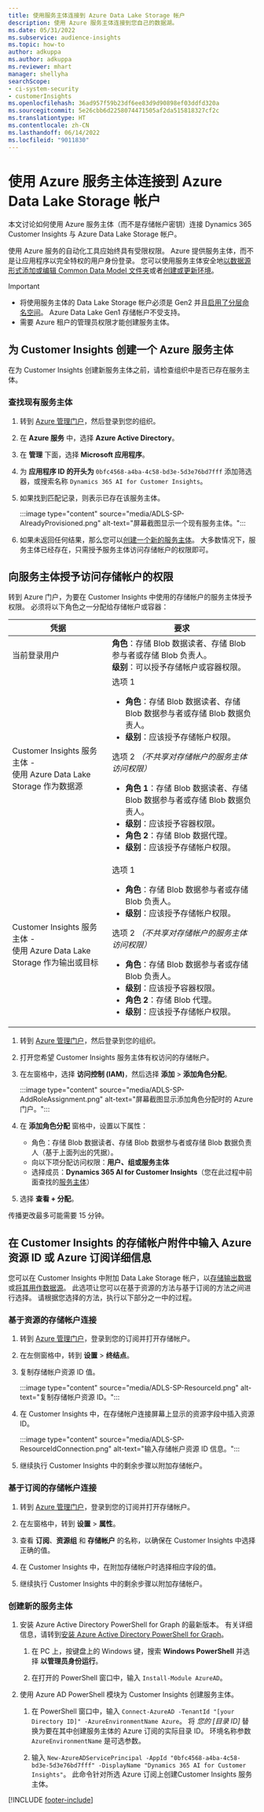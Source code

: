 ```yaml
---
title: 使用服务主体连接到 Azure Data Lake Storage 帐户
description: 使用 Azure 服务主体连接到您自己的数据湖。
ms.date: 05/31/2022
ms.subservice: audience-insights
ms.topic: how-to
author: adkuppa
ms.author: adkuppa
ms.reviewer: mhart
manager: shellyha
searchScope:
- ci-system-security
- customerInsights
ms.openlocfilehash: 36ad957f59b23df6ee83d9d90898ef03ddfd320a
ms.sourcegitcommit: 5e26cbb6d2258074471505af2da515818327cf2c
ms.translationtype: HT
ms.contentlocale: zh-CN
ms.lasthandoff: 06/14/2022
ms.locfileid: "9011830"
---
```

# <a name="connect-to-an-azure-data-lake-storage-account-by-using-an-azure-service-principal"></a>使用 Azure 服务主体连接到 Azure Data Lake Storage 帐户

本文讨论如何使用 Azure 服务主体（而不是存储帐户密钥）连接 Dynamics 365 Customer Insights 与 Azure Data Lake Storage 帐户。

使用 Azure 服务的自动化工具应始终具有受限权限。 Azure 提供服务主体，而不是让应用程序以完全特权的用户身份登录。 您可以使用服务主体安全地[以数据源形式添加或编辑 Common Data Model 文件夹](connect-common-data-model.md)或者[创建或更新环境](create-environment.md)。

> [!IMPORTANT]
>
> - 将使用服务主体的 Data Lake Storage 帐户必须是 Gen2 并且[启用了分层命名空间](/azure/storage/blobs/data-lake-storage-namespace)。 Azure Data Lake Gen1 存储帐户不受支持。
> - 需要 Azure 租户的管理员权限才能创建服务主体。

## <a name="create-an-azure-service-principal-for-customer-insights"></a>为 Customer Insights 创建一个 Azure 服务主体

在为 Customer Insights 创建新服务主体之前，请检查组织中是否已存在服务主体。

### <a name="look-for-an-existing-service-principal"></a>查找现有服务主体

1. 转到 [Azure 管理门户](https://portal.azure.com)，然后登录到您的组织。

2. 在 **Azure 服务** 中，选择 **Azure Active Directory**。

3. 在 **管理** 下面，选择 **Microsoft 应用程序**。

4. 为 **应用程序 ID 的开头为** `0bfc4568-a4ba-4c58-bd3e-5d3e76bd7fff` 添加筛选器，或搜索名称 `Dynamics 365 AI for Customer Insights`。

5. 如果找到匹配记录，则表示已存在该服务主体。

   :::image type="content" source="media/ADLS-SP-AlreadyProvisioned.png" alt-text="屏幕截图显示一个现有服务主体。":::

6. 如果未返回任何结果，那么您可以[创建一个新的服务主体](#create-a-new-service-principal)。 大多数情况下，服务主体已经存在，只需授予服务主体访问存储帐户的权限即可。

## <a name="grant-permissions-to-the-service-principal-to-access-the-storage-account"></a>向服务主体授予访问存储帐户的权限

转到 Azure 门户，为要在 Customer Insights 中使用的存储帐户的服务主体授予权限。 必须将以下角色之一分配给存储帐户或容器：

|凭据|要求|
|----------|------------|
|当前登录用户|**角色**：存储 Blob 数据读者、存储 Blob 参与者或存储 Blob 负责人。<br>**级别**：可以授予存储帐户或容器权限。</br>|
|Customer Insights 服务主体 -<br>使用 Azure Data Lake Storage 作为数据源</br>|选项 1<ul><li>**角色**：存储 Blob 数据读者、存储 Blob 数据参与者或存储 Blob 数据负责人。</li><li>**级别**：应该授予存储帐户权限。</li></ul>选项 2 *（不共享对存储帐户的服务主体访问权限）*<ul><li>**角色 1**：存储 Blob 数据读者、存储 Blob 数据参与者或存储 Blob 数据负责人。</li><li>**级别**：应该授予容器权限。</li><li>**角色 2**：存储 Blob 数据代理。</li><li>**级别**：应该授予存储帐户权限。</li></ul>|
|Customer Insights 服务主体 - <br>使用 Azure Data Lake Storage 作为输出或目标</br>|选项 1<ul><li>**角色**：存储 Blob 数据参与者或存储 Blob 负责人。</li><li>**级别**：应该授予存储帐户权限。</li></ul>选项 2 *（不共享对存储帐户的服务主体访问权限）*<ul><li>**角色**：存储 Blob 数据参与者或存储 Blob 负责人。</li><li>**级别**：应该授予容器权限。</li><li>**角色 2**：存储 Blob 代理。</li><li>**级别**：应该授予存储帐户权限。</li></ul>|

1. 转到 [Azure 管理门户](https://portal.azure.com)，然后登录到您的组织。

1. 打开您希望 Customer Insights 服务主体有权访问的存储帐户。

1. 在左窗格中，选择 **访问控制 (IAM)**，然后选择 **添加** > **添加角色分配**。

   :::image type="content" source="media/ADLS-SP-AddRoleAssignment.png" alt-text="屏幕截图显示添加角色分配时的 Azure 门户。":::

1. 在 **添加角色分配** 窗格中，设置以下属性：
   - 角色：存储 Blob 数据读者、存储 Blob 数据参与者或存储 Blob 数据负责人（基于上面列出的凭据）。
   - 向以下项分配访问权限：**用户、组或服务主体**
   - 选择成员：**Dynamics 365 AI for Customer Insights**（您在此过程中前面查找的[服务主体](#create-a-new-service-principal)）

1. 选择 **查看 + 分配**。

传播更改最多可能需要 15 分钟。

## <a name="enter-the-azure-resource-id-or-the-azure-subscription-details-in-the-storage-account-attachment-to-customer-insights"></a>在 Customer Insights 的存储帐户附件中输入 Azure 资源 ID 或 Azure 订阅详细信息

您可以在 Customer Insights 中附加 Data Lake Storage 帐户，以[存储输出数据](manage-environments.md)或[将其用作数据源](connect-dataverse-managed-lake.md)。 此选项让您可以在基于资源的方法与基于订阅的方法之间进行选择。 请根据您选择的方法，执行以下部分之一中的过程。

### <a name="resource-based-storage-account-connection"></a>基于资源的存储帐户连接

1. 转到 [Azure 管理门户](https://portal.azure.com)，登录到您的订阅并打开存储帐户。

1. 在左侧窗格中，转到 **设置** > **终结点**。

1. 复制存储帐户资源 ID 值。

   :::image type="content" source="media/ADLS-SP-ResourceId.png" alt-text="复制存储帐户资源 ID。":::

1. 在 Customer Insights 中，在存储帐户连接屏幕上显示的资源字段中插入资源 ID。

   :::image type="content" source="media/ADLS-SP-ResourceIdConnection.png" alt-text="输入存储帐户资源 ID 信息。":::   

1. 继续执行 Customer Insights 中的剩余步骤以附加存储帐户。

### <a name="subscription-based-storage-account-connection"></a>基于订阅的存储帐户连接

1. 转到 [Azure 管理门户](https://portal.azure.com)，登录到您的订阅并打开存储帐户。

1. 在左窗格中，转到 **设置** > **属性**。

1. 查看 **订阅**、**资源组** 和 **存储帐户** 的名称，以确保在 Customer Insights 中选择正确的值。

1. 在 Customer Insights 中，在附加存储帐户时选择相应字段的值。

1. 继续执行 Customer Insights 中的剩余步骤以附加存储帐户。

### <a name="create-a-new-service-principal"></a>创建新的服务主体

1. 安装 Azure Active Directory PowerShell for Graph 的最新版本。 有关详细信息，请转到[安装 Azure Active Directory PowerShell for Graph](/powershell/azure/active-directory/install-adv2)。

   1. 在 PC 上，按键盘上的 Windows 键，搜索 **Windows PowerShell** 并选择 **以管理员身份运行**。

   1. 在打开的 PowerShell 窗口中，输入 `Install-Module AzureAD`。

2. 使用 Azure AD PowerShell 模块为 Customer Insights 创建服务主体。

   1. 在 PowerShell 窗口中，输入 `Connect-AzureAD -TenantId "[your Directory ID]" -AzureEnvironmentName Azure`。 将 *您的 [目录 ID]* 替换为要在其中创建服务主体的 Azure 订阅的实际目录 ID。 环境名称参数 `AzureEnvironmentName` 是可选参数。
  
   1. 输入 `New-AzureADServicePrincipal -AppId "0bfc4568-a4ba-4c58-bd3e-5d3e76bd7fff" -DisplayName "Dynamics 365 AI for Customer Insights"`。 此命令针对所选 Azure 订阅上创建Customer Insights 服务主体。

[!INCLUDE [footer-include](includes/footer-banner.md)]
